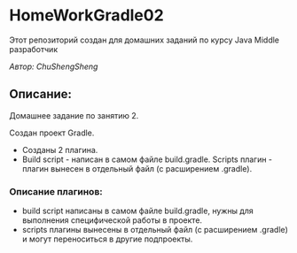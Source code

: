 # HomeWorkGradle02
Этот репозиторий создан для домашних заданий по курсу Java Middle разработчик

*Автор: ChuShengSheng*

## Описание:
Домашнее задание по занятию 2. 

Создан проект Gradle. 

* Созданы 2 плагина. 
* Build script - написан в самом файле build.gradle. Scripts плагин - плагин вынесен в отдельный файл (с расширением .gradle).

### Описание плагинов:

* build script написаны в самом файле build.gradle, нужны для выполнения специфической работы в проекте.
* scripts плагины вынесены в отдельный файл (с расширением .gradle) и могут переноситься в другие подпроекты.

